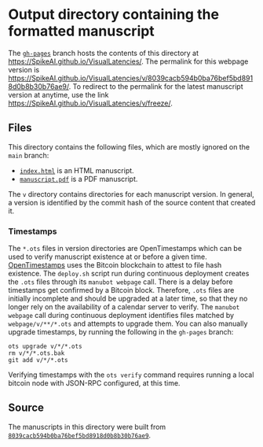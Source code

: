 # Output directory containing the formatted manuscript

The [`gh-pages`](https://github.com/SpikeAI/VisualLatencies/tree/gh-pages) branch hosts the contents of this directory at <https://SpikeAI.github.io/VisualLatencies/>.
The permalink for this webpage version is <https://SpikeAI.github.io/VisualLatencies/v/8039cacb594b0ba76bef5bd8918d0b8b30b76ae9/>.
To redirect to the permalink for the latest manuscript version at anytime, use the link <https://SpikeAI.github.io/VisualLatencies/v/freeze/>.

## Files

This directory contains the following files, which are mostly ignored on the `main` branch:

+ [`index.html`](index.html) is an HTML manuscript.
+ [`manuscript.pdf`](manuscript.pdf) is a PDF manuscript.

The `v` directory contains directories for each manuscript version.
In general, a version is identified by the commit hash of the source content that created it.

### Timestamps

The `*.ots` files in version directories are OpenTimestamps which can be used to verify manuscript existence at or before a given time.
[OpenTimestamps](https://opentimestamps.org/) uses the Bitcoin blockchain to attest to file hash existence.
The `deploy.sh` script run during continuous deployment creates the `.ots` files through its `manubot webpage` call.
There is a delay before timestamps get confirmed by a Bitcoin block.
Therefore, `.ots` files are initially incomplete and should be upgraded at a later time, so that they no longer rely on the availability of a calendar server to verify.
The `manubot webpage` call during continuous deployment identifies files matched by `webpage/v/**/*.ots` and attempts to upgrade them.
You can also manually upgrade timestamps, by running the following in the `gh-pages` branch:

```shell
ots upgrade v/*/*.ots
rm v/*/*.ots.bak
git add v/*/*.ots
```

Verifying timestamps with the `ots verify` command requires running a local bitcoin node with JSON-RPC configured, at this time.

## Source

The manuscripts in this directory were built from
[`8039cacb594b0ba76bef5bd8918d0b8b30b76ae9`](https://github.com/SpikeAI/VisualLatencies/commit/8039cacb594b0ba76bef5bd8918d0b8b30b76ae9).
